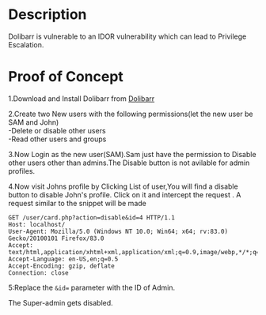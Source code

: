 # Description 

Dolibarr is vulnerable to an IDOR vulnerability which can lead to Privilege Escalation. 

# Proof of Concept

1.Download and Install Dolibarr from [Dolibarr](https://github.com/Dolibarr/dolibarr/) 

2.Create two New users with the following permissions(let the new user be SAM and John)      
   -Delete or disable other users    
   -Read other users and groups  
  
3.Now Login as the new user(SAM).Sam just have the permission to Disable other users other than admins.The Disable button is not avilable for admin profiles.

4.Now visit Johns profile by Clicking List of user,You will find a disable button to disable John's profile. Click on it and intercept the request . A request similar to the 
snippet will be made

```
GET /user/card.php?action=disable&id=4 HTTP/1.1
Host: localhost/
User-Agent: Mozilla/5.0 (Windows NT 10.0; Win64; x64; rv:83.0) Gecko/20100101 Firefox/83.0
Accept: text/html,application/xhtml+xml,application/xml;q=0.9,image/webp,*/*;q=0.8
Accept-Language: en-US,en;q=0.5
Accept-Encoding: gzip, deflate
Connection: close
```
5:Replace the ``&id=`` parameter with the ID of Admin.

The Super-admin gets disabled.
